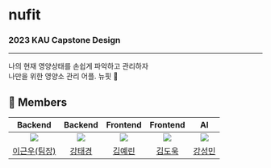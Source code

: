 # nufit
### 2023 KAU Capstone Design

---

나의 현재 영양상태를 손쉽게 파악하고 관리하자 </br>
나만을 위한 영양소 관리 어플. 뉴핏 🔎

## 👥 Members

|                   Backend                    |                      Backend                       |                     Frontend                     |                   Frontend                   |                       AI                       |                        
| :------------------------------------------: | :------------------------------------------------: | :----------------------------------------------: | :------------------------------------------: | :--------------------------------------------: | 
| ![](https://github.com/player-geun.png?size=120) | ![](https://github.com/ktk3939.png?size=120)   | ![](https://github.com/kyr4601.png?size=120)     | ![](https://github.com/kimdouk.png?size=120) | ![](https://github.com/ddingmin.png?size=120)  |
|  [이근우(팀장)](https://github.com/player-geun) |  [강태경](https://github.com/ktk3939)               |  [김예린](https://github.com/kyr4601)               |  [김도욱](https://github.com/kimdouk)         |  [강성민](https://github.com/ddingmin)           |
